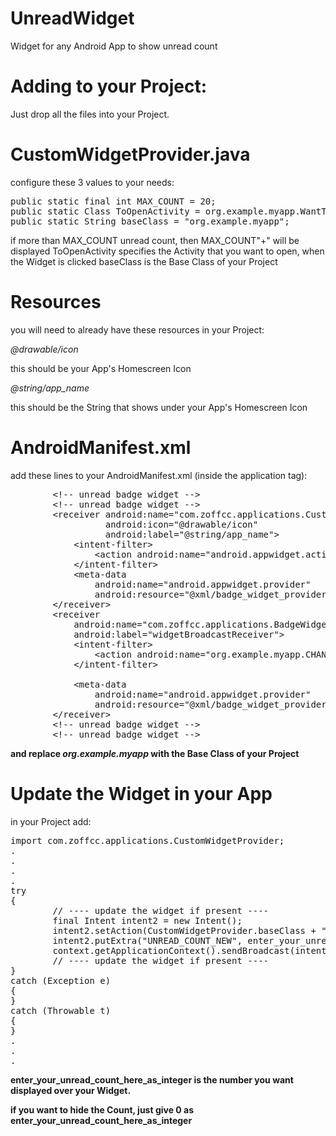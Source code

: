 # UnreadWidget
Widget for any Android App to show unread count

# Adding to your Project:
Just drop all the files into your Project.

# CustomWidgetProvider.java

configure these 3 values to your needs:
<pre>
public static final int MAX_COUNT = 20;
public static Class ToOpenActivity = org.example.myapp.WantToStartThisActivity.class;
public static String baseClass = "org.example.myapp";
</pre>

if more than MAX_COUNT unread count, then MAX_COUNT"+" will be displayed
ToOpenActivity specifies the Activity that you want to open, when the Widget is clicked
baseClass is the Base Class of your Project

# Resources

you will need to already have these resources in your Project:

*@drawable/icon*

this should be your App's Homescreen Icon

*@string/app_name*

this should be the String that shows under your App's Homescreen Icon


# AndroidManifest.xml

add these lines to your AndroidManifest.xml (inside the application tag):
<pre>
        &lt;!-- unread badge widget --&gt;
        &lt;!-- unread badge widget --&gt;
        &lt;receiver android:name="com.zoffcc.applications.CustomWidgetProvider"
                  android:icon="@drawable/icon"
                  android:label="@string/app_name"&gt;
            &lt;intent-filter&gt;
                &lt;action android:name="android.appwidget.action.APPWIDGET_UPDATE"/&gt;
            &lt;/intent-filter&gt;
            &lt;meta-data
                android:name="android.appwidget.provider"
                android:resource="@xml/badge_widget_provider"/&gt;
        &lt;/receiver&gt;
        &lt;receiver
            android:name="com.zoffcc.applications.BadgeWidgetIntentReceiver"
            android:label="widgetBroadcastReceiver"&gt;
            &lt;intent-filter&gt;
                &lt;action android:name="org.example.myapp.CHANGE_BADGE" /&gt;
            &lt;/intent-filter&gt;

            &lt;meta-data
                android:name="android.appwidget.provider"
                android:resource="@xml/badge_widget_provider" /&gt;
        &lt;/receiver&gt;
        &lt;!-- unread badge widget --&gt;
        &lt;!-- unread badge widget --&gt;
</pre>

<B>and replace
*org.example.myapp*
with the Base Class of your Project</B>



# Update the Widget in your App

in your Project add:

<pre>
import com.zoffcc.applications.CustomWidgetProvider;
.
.
.
.
try
{
        // ---- update the widget if present ----
        final Intent intent2 = new Intent();
        intent2.setAction(CustomWidgetProvider.baseClass + ".CHANGE_BADGE");
        intent2.putExtra("UNREAD_COUNT_NEW", enter_your_unread_count_here_as_integer);
        context.getApplicationContext().sendBroadcast(intent2);
        // ---- update the widget if present ----
}
catch (Exception e)
{
}
catch (Throwable t)
{
}
.
.
.
</pre>

<B>
enter_your_unread_count_here_as_integer is the number you want displayed over your Widget.

if you want to hide the Count, just give 0 as enter_your_unread_count_here_as_integer
</b>

